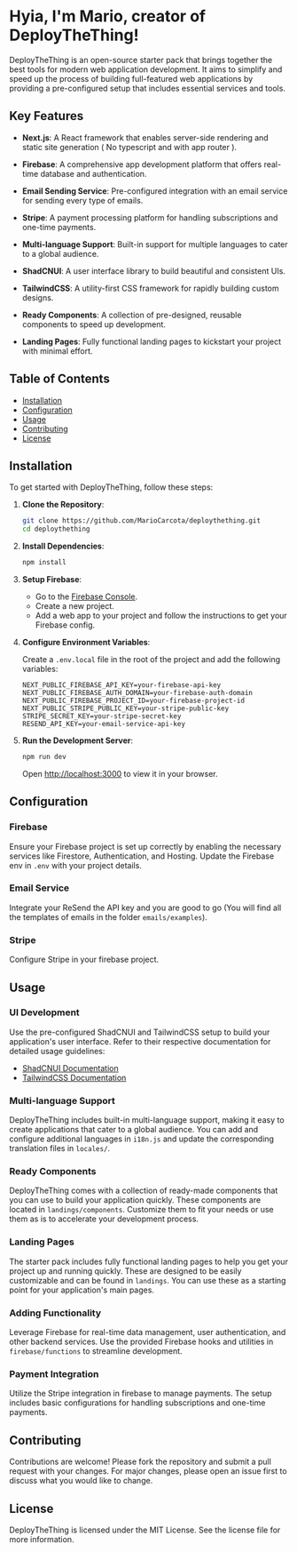 # Hyia, I'm Mario, creator of DeployTheThing!

DeployTheThing is an open-source starter pack that brings together the best tools for modern web application development. It aims to simplify and speed up the process of building full-featured web applications by providing a pre-configured setup that includes essential services and tools.

## Key Features

- **Next.js**: A React framework that enables server-side rendering and static site generation ( No typescript and with app router ).
- **Firebase**: A comprehensive app development platform that offers real-time database and authentication.
- **Email Sending Service**: Pre-configured integration with an email service for sending every type of emails.
- **Stripe**: A payment processing platform for handling subscriptions and one-time payments.
- **Multi-language Support**: Built-in support for multiple languages to cater to a global audience.


- **ShadCNUI**: A user interface library to build beautiful and consistent UIs.
- **TailwindCSS**: A utility-first CSS framework for rapidly building custom designs.
- **Ready Components**: A collection of pre-designed, reusable components to speed up development.
- **Landing Pages**: Fully functional landing pages to kickstart your project with minimal effort.

## Table of Contents

- [Installation](#installation)
- [Configuration](#configuration)
- [Usage](#usage)
- [Contributing](#contributing)
- [License](#license)

## Installation

To get started with DeployTheThing, follow these steps:

1. **Clone the Repository**:

    ```bash
    git clone https://github.com/MarioCarcota/deploythething.git
    cd deploythething
    ```

2. **Install Dependencies**:

    ```bash
    npm install
    ```

3. **Setup Firebase**:

    - Go to the [Firebase Console](https://console.firebase.google.com/).
    - Create a new project.
    - Add a web app to your project and follow the instructions to get your Firebase config.

4. **Configure Environment Variables**:

    Create a `.env.local` file in the root of the project and add the following variables:

    ```env
    NEXT_PUBLIC_FIREBASE_API_KEY=your-firebase-api-key
    NEXT_PUBLIC_FIREBASE_AUTH_DOMAIN=your-firebase-auth-domain
    NEXT_PUBLIC_FIREBASE_PROJECT_ID=your-firebase-project-id
    NEXT_PUBLIC_STRIPE_PUBLIC_KEY=your-stripe-public-key
    STRIPE_SECRET_KEY=your-stripe-secret-key
    RESEND_API_KEY=your-email-service-api-key
    ```

5. **Run the Development Server**:

    ```bash
    npm run dev
    ```

    Open [http://localhost:3000](http://localhost:3000) to view it in your browser.

## Configuration

### Firebase

Ensure your Firebase project is set up correctly by enabling the necessary services like Firestore, Authentication, and Hosting. Update the Firebase env in `.env` with your project details.

### Email Service

Integrate your ReSend the API key and you are good to go (You will find all the templates of emails in the folder `emails/examples`).

### Stripe

Configure Stripe in your firebase project.

## Usage

### UI Development

Use the pre-configured ShadCNUI and TailwindCSS setup to build your application's user interface. Refer to their respective documentation for detailed usage guidelines:

- [ShadCNUI Documentation](https://shadcn.dev/docs)
- [TailwindCSS Documentation](https://tailwindcss.com/docs)

### Multi-language Support

DeployTheThing includes built-in multi-language support, making it easy to create applications that cater to a global audience. You can add and configure additional languages in `i18n.js` and update the corresponding translation files in `locales/`.

### Ready Components

DeployTheThing comes with a collection of ready-made components that you can use to build your application quickly. These components are located in `landings/components`. Customize them to fit your needs or use them as is to accelerate your development process.

### Landing Pages

The starter pack includes fully functional landing pages to help you get your project up and running quickly. These are designed to be easily customizable and can be found in `landings`. You can use these as a starting point for your application's main pages.

### Adding Functionality

Leverage Firebase for real-time data management, user authentication, and other backend services. Use the provided Firebase hooks and utilities in `firebase/functions` to streamline development.

### Payment Integration

Utilize the Stripe integration in firebase to manage payments. The setup includes basic configurations for handling subscriptions and one-time payments.


## Contributing

Contributions are welcome! Please fork the repository and submit a pull request with your changes. For major changes, please open an issue first to discuss what you would like to change.

## License

DeployTheThing is licensed under the MIT License. See the license file for more information.


